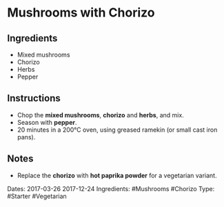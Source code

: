 # Mushrooms with Chorizo

## Ingredients

* Mixed mushrooms
* Chorizo
* Herbs
* Pepper

## Instructions

* Chop the **mixed mushrooms**, **chorizo** and **herbs**, and mix.
* Season with **pepper**.
* 20 minutes in a 200&deg;C oven, using greased ramekin (or small cast iron pans).

## Notes
* Replace the **chorizo** with **hot paprika powder** for a vegetarian variant.

Dates: 2017-03-26 2017-12-24
Ingredients: #Mushrooms #Chorizo
Type: #Starter #Vegetarian
